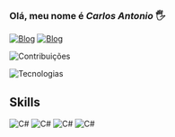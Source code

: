 ### Olá, meu nome é *Carlos Antonio* 🖐️

[![Blog](https://img.shields.io/website-up-down-green-red/http/monip.org.svg)](https://github.com/CarlosEX)
[![Blog](https://img.shields.io/badge/YouTube-FF0000?style=for-the-badge&logo=youtube&logoColor=white)](https://github.com/CarlosEX)


![Contribuições](https://github-readme-stats.vercel.app/api?username=CarlosEX&theme=blue-green)

![Tecnologias](https://github-readme-stats.vercel.app/api/top-langs/?username=CarlosEX&theme=blue-green)

## Skills

![C#](https://img.shields.io/badge/C%23-239120?style=for-the-badge&logo=c-sharp&logoColor=white) 
![C#](https://img.shields.io/badge/.NET-5C2D91?style=for-the-badge&logo=.net&logoColor=white)
![C#](https://img.shields.io/badge/TypeScript-007ACC?style=for-the-badge&logo=typescript&logoColor=white)
![C#](https://img.shields.io/badge/React-20232A?style=for-the-badge&logo=react&logoColor=61DAFB)
